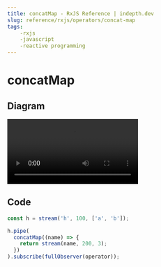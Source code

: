```yaml
---
title: concatMap - RxJS Reference | indepth.dev
slug: reference/rxjs/operators/concat-map
tags:
    -rxjs 
    -javascript 
    -reactive programming
---
```


# concatMap

## Diagram

<video>
    <source src="https://images.indepth.dev/references/rxjs/concat-map.mp4" type="video/mp4">
</video>

## Code

```javascript
const h = stream('h', 100, ['a', 'b']);

h.pipe(
  concatMap((name) => {
    return stream(name, 200, 3);
  })
).subscribe(fullObserver(operator));
```
